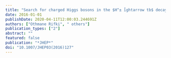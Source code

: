 ```yaml
---
title: "Search for charged Higgs bosons in the $H^± i̊ghtarrow tb$ decay channel in $pp$ collisions at $sqrts=8 $ TeV using the ATLAS detector"
date: 2016-01-01
publishDate: 2020-04-11T12:00:03.244691Z
authors: ["Othmane Rifki", " others"]
publication_types: ["2"]
abstract: ""
featured: false
publication: "*JHEP*"
doi: "10.1007/JHEP03(2016)127"
---
```



